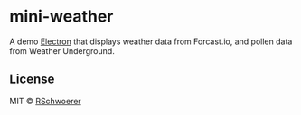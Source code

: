 # mini-weather

A demo [Electron](http://electron.atom.io/) that displays weather data from Forcast.io, and pollen data from Weather Underground.

## License

MIT © [RSchwoerer](http://rschwoerer.github.io)
